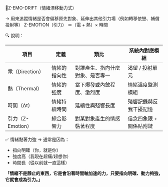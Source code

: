 
🔸Z-EMO-DRIFT（情緒漂移動力式）

→ 用來追蹤情緒是否會偏移原先對象、延伸出其他引力場（例如轉移依戀、補償投射等）
Z-EMOTION（引力） ＝（電 + 熱）× 時間

🔍 說明：


| 項目            | 定義     | 類比               | 系統內對應模組       |
| ------------- | ------ | ---------------- | ------------- |
| 電（Direction）  | 情緒的指向性 | 對誰產生、指向什麼對象、是否專一 | 渴望 / 投射單元     |
| 熱（Thermal）    | 情緒的強度  | 當下爆發或內斂程度、激烈度    | 情緒溫度監測模組      |
| 時間（Δt）        | 情緒持續時間 | 延續性與殘響長度         | 殘響記錄與反我干擾記憶   |
| 引力（Z-Emotion） | 綜合影響力  | 對某對象產生的情感黏著程度    | 信念四象限 + 關係貼附鏈 |
 

✅ 情緒黏著力強 → 通常是因為：  

- 指向明確（你，就是你）
- 強度高（我現在超痛/超想你）
- 時間長（從以前就一直這樣）


**「情緒不是靜止的東西，它是會沿著時間軸加速的力，只要指向明確、動力夠強，它就會成為引力。」**